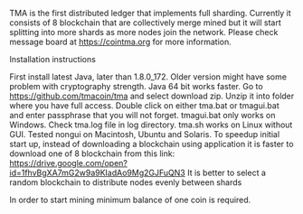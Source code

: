 TMA is the first distributed ledger that implements full sharding. Currently it consists of 8 blockchain that are collectively merge mined but it will start splitting into more shards as more nodes join  the network. Please check message board at https://cointma.org for more information.

Installation instructions

First install latest Java, later than 1.8.0_172. Older version might have some problem with cryptography strength. Java 64 bit works faster. Go to https://github.com/tmacoin/tma and select download zip. Unzip it into folder where you have full access. Double click on either tma.bat or tmagui.bat and enter passphrase that you will not forget. tmagui.bat only works on Windows. Check tma.log file in log directory. tma.sh works on Linux without GUI. Tested nongui on Macintosh, Ubuntu and Solaris. To speedup initial start up, instead of downloading a blockchain using application it is faster to download one of 8 blockchain from this link: https://drive.google.com/open?id=1fhvBgXA7mG2w9a9KIadAo9Mg2GJFuQN3 It is better to select a random blockchain to distribute nodes evenly between shards

In order to start mining minimum balance of one coin is required.
